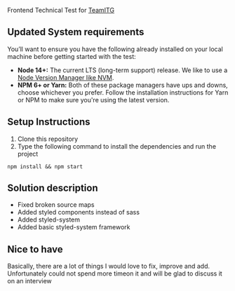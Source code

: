 Frontend Technical Test for [TeamITG](https://teamitg.com/)

## Updated System requirements

You’ll want to ensure you have the following already installed on your local machine before getting started with the test:

-   **Node 14+:** The current LTS (long-term support) release. We like to use a [Node Version Manager like NVM](https://github.com/nvm-sh/nvm).
-   **NPM 6+ or Yarn:** Both of these package managers have ups and downs, choose whichever you prefer. Follow the installation instructions for Yarn or NPM to make sure you're using the latest version.

## Setup Instructions

1. Clone this repository
2. Type the following command to install the dependencies and run the project

```
npm install && npm start
```

## Solution description

-   Fixed broken source maps
-   Added styled components instead of sass
-   Added styled-system
-   Added basic styled-system framework

## Nice to have

Basically, there are a lot of things I would love to fix, improve and add. Unfortunately could not spend more timeon it and will be glad to discuss it on an interview
